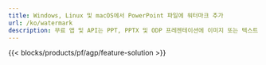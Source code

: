 ```yaml
---
title: Windows, Linux 및 macOS에서 PowerPoint 파일에 워터마크 추가
url: /ko/watermark
description: 무료 앱 및 API는 PPT, PPTX 및 ODP 프레젠테이션에 이미지 또는 텍스트 워터마크를 추가합니다.
---
```


{{< blocks/products/pf/agp/feature-solution >}} 


